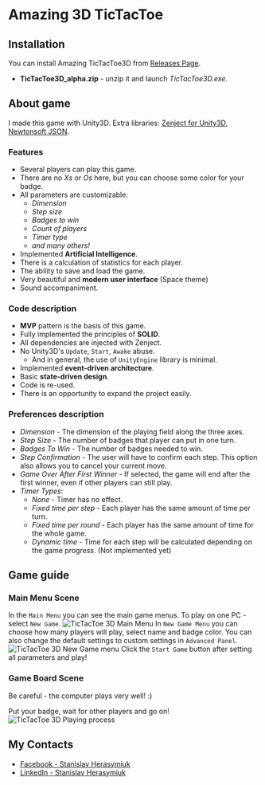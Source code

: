 # Amazing 3D TicTacToe
## Installation
You can install Amazing TicTacToe3D from [Releases Page](https://github.com/mentapro/TicTacToe3D/releases).
 - **TicTacToe3D_alpha.zip** - unzip it and launch *TicTacToe3D.exe*.

## About game
I made this game with Unity3D. Extra libraries: [Zenject for Unity3D](https://github.com/modesttree/Zenject),
[Newtonsoft JSON](http://www.newtonsoft.com/json).
### Features
- Several players can play this game.
- There are no *Xs* or *Os* here, but you can choose some color for your badge.
- All parameters are customizable: 
  - *Dimension*
  - *Step size*
  - *Badges to win*
  - *Count of players*
  - *Timer type*
  - *and many others!*
- Implemented **Artificial Intelligence**.
- There is a calculation of statistics for each player.
- The ability to save and load the game.
- Very beautiful and **modern user interface** (Space theme)
- Sound accompaniment.

### Code description
- **MVP** pattern is the basis of this game.
- Fully implemented the principles of **SOLID**.
- All dependencies are injected with Zenject.
- No Unity3D's `Update`, `Start`, `Awake` abuse.
  - And in general, the use of `UnityEngine` library is minimal.
- Implemented **event-driven architecture**.
- Basic **state-driven design**.
- Сode is re-used.
- There is an opportunity to expand the project easily.

### Preferences description
- *Dimension* - The dimension of the playing field along the three axes.
- *Step Size* - The number of badges that player can put in one turn.
- *Badges To Win* - The number of badges needed to win.
- *Step Confirmation* - The user will have to confirm each step. This option also allows you to cancel your current move.
- *Game Over After First Winner* - If selected, the game will end after the first winner, even if other players can still play.
- *Timer Types*:
  - *None* - Timer has no effect.
  - *Fixed time per step* - Each player has the same amount of time per turn.
  - *Fixed time per round* - Each player has the same amount of time for the whole game.
  - *Dynamic time* - Time for each step will be calculated depending on the game progress. (Not implemented yet)

## Game guide
### Main Menu Scene
In the `Main Menu` you can see the main game menus. To play on one PC - select `New Game`.
![TicTacToe 3D Main Menu](https://c1.staticflickr.com/5/4218/35082438052_2b623fd9db_o.png)
In `New Game Menu` you can choose how many players will play, select name and badge color.
You can also change the default settings to custom settings in `Advanced Panel`.
![TicTacToe 3D New Game menu](https://c1.staticflickr.com/5/4202/35247841085_7935f62491_o.png)
Click the `Start Game` button after setting all parameters and play!

### Game Board Scene
Be careful - the computer plays very well! :)

Put your badge, wait for other players and go on!
![TicTacToe 3D Playing process](https://c1.staticflickr.com/5/4223/35082742452_e374a97941_o.png)

## My Contacts
- [Facebook - Stanislav Herasymiuk](https://www.facebook.com/stanislav.herasymiuk)
- [LinkedIn - Stanislav Herasymiuk](https://www.linkedin.com/in/gerasymiuk/)
